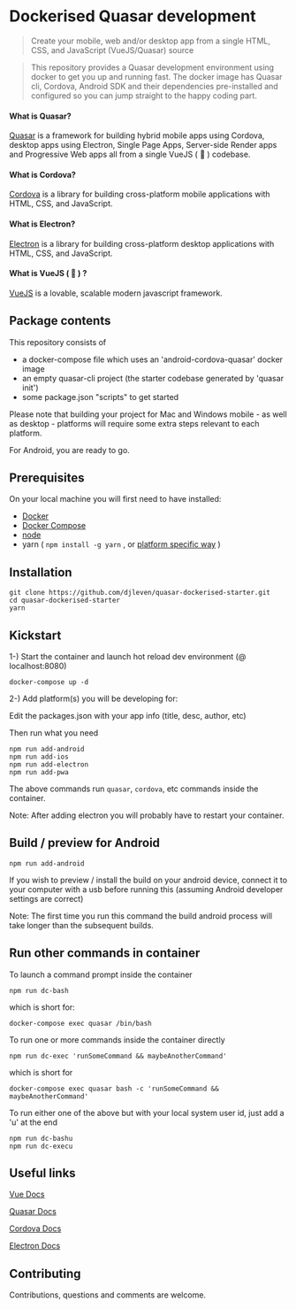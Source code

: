 # Dockerised Quasar development

> Create your mobile, web and/or desktop app from a single HTML, CSS, and JavaScript (VueJS/Quasar) source

> This repository provides a Quasar development environment using docker to get you up and running fast.
The docker image has Quasar cli, Cordova, Android SDK and their dependencies pre-installed and configured
so you can jump straight to the happy coding part.

#### What is Quasar?
[Quasar](https://quasar-framework.org/) is a framework for building hybrid mobile apps using Cordova, desktop apps using Electron,
Single Page Apps, Server-side Render apps and Progressive Web apps all from a single VueJS ( :heartbeat: ) codebase.

#### What is Cordova?
[Cordova](https://cordova.apache.org/) is a library for building cross-platform mobile applications with HTML, CSS, and JavaScript.

#### What is Electron?
[Electron](https://electronjs.org/)  is a library for building cross-platform desktop applications with HTML, CSS, and JavaScript.

#### What is VueJS ( :heartbeat: ) ?
[VueJS](https://https://vuejs.org/) is a lovable, scalable modern javascript framework.


## Package contents

This repository consists of

- a docker-compose file which uses an 'android-cordova-quasar' docker image
- an empty quasar-cli project (the starter codebase generated by 'quasar init')
- some package.json "scripts" to get started

Please note that building your project for Mac and Windows mobile - as well as desktop - platforms will require some extra steps relevant to each platform.

For Android, you are ready to go.

## Prerequisites

On your local machine you will first need to have installed:

- [Docker](https://docs.docker.com/install/)
- [Docker Compose](https://docs.docker.com/compose/install/)
- [node](https://nodejs.org/en/download/package-manager/)
- yarn ( `npm install -g yarn` , or [platform specific way](https://yarnpkg.com/lang/en/docs/install/) )

## Installation

    git clone https://github.com/djleven/quasar-dockerised-starter.git
    cd quasar-dockerised-starter
    yarn

## Kickstart

1-) Start the container and launch hot reload dev environment (@ localhost:8080)

    docker-compose up -d

2-) Add platform(s) you will be developing for:

Edit the packages.json with your app info (title, desc, author, etc)

Then run what you need

    npm run add-android
    npm run add-ios
    npm run add-electron
    npm run add-pwa

The above commands run `quasar`, `cordova`, etc commands inside the container.

Note: After adding electron you will probably have to restart your container.


## Build / preview for Android

    npm run add-android

If you wish to preview / install the build on your android device,
connect it to your computer with a usb before running this
(assuming Android developer settings are correct)

Note: The first time you run this command the build android process will take longer than the subsequent builds.

## Run other commands in container

To launch a command prompt inside the container

    npm run dc-bash

which is short for:

    docker-compose exec quasar /bin/bash

To run one or more commands inside the container directly

    npm run dc-exec 'runSomeCommand && maybeAnotherCommand'

which is short for

    docker-compose exec quasar bash -c 'runSomeCommand && maybeAnotherCommand'

To run either one of the above but with your local system user id, just add a 'u' at the end

    npm run dc-bashu
    npm run dc-execu


## Useful links

[Vue Docs](https://vuejs.org/v2/guide/)

[Quasar Docs](https://quasar-framework.org/guide/index.html)

[Cordova Docs](https://cordova.apache.org/docs/en/latest/)

[Electron Docs](https://electronjs.org/docs)


## Contributing

Contributions, questions and comments are welcome.
